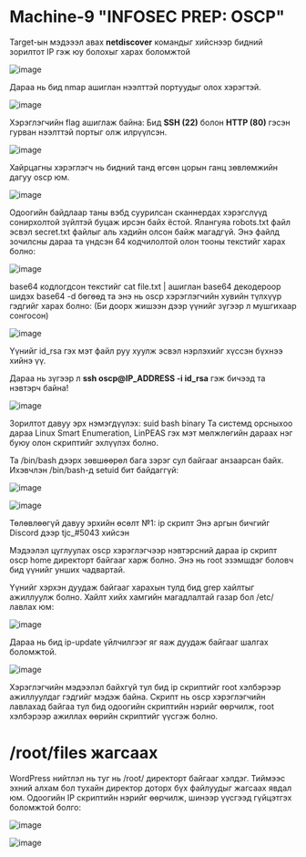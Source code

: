 # Machine-9 "INFOSEC PREP: OSCP"
Target-ын мэдэээл авах **netdiscover** командыг хийснээр бидний зорилтот IP гэж юу болохыг харах боломжтой

![image](https://github.com/Bultuush/Machine-9/assets/129934501/b85b6df0-8fec-4add-9690-2786b72f8c86)

Дараа нь бид nmap ашиглан нээлттэй портуудыг олох хэрэгтэй.

![image](https://github.com/Bultuush/Machine-9/assets/129934501/3f8e2256-3141-4fe1-93d1-a67a19f9095c)

Хэрэглэгчийн flag ашиглаж байна: Бид **SSH (22)** болон **HTTP (80)** гэсэн гурван нээлттэй портыг олж илрүүлсэн.

![image](https://github.com/Bultuush/Machine-9/assets/129934501/8f0e3605-bcf4-459a-9e3d-10ec338c1f52)

Хайрцагны хэрэглэгч нь бидний танд өгсөн цорын ганц зөвлөмжийн дагуу oscp юм.

![image](https://github.com/Bultuush/Machine-9/assets/129934501/cb2985b8-afcf-4799-a0b4-039b563b7d9c)

Одоогийн байдлаар таны вэбд суурилсан сканнердах хэрэгслүүд сонирхолтой зүйлтэй буцаж ирсэн байх ёстой. Ялангуяа robots.txt файл эсвэл secret.txt файлыг аль хэдийн олсон байж магадгүй. Энэ файлд зочилсны дараа та үндсэн 64 кодчилолтой олон тооны текстийг харах болно:

![image](https://github.com/Bultuush/Machine-9/assets/129934501/30c0c2c7-fcf4-477c-8941-7a14095b629e)

base64 кодлогдсон текстийг cat file.txt | ашиглан base64 декодероор шидэх base64 -d бөгөөд та энэ нь oscp хэрэглэгчийн хувийн түлхүүр гэдгийг харах болно: (Би доорх жишээн дээр үүнийг зүгээр л мушгихаар сонгосон)

![image](https://github.com/Bultuush/Machine-9/assets/129934501/fbd69944-cad3-471c-974d-17a4a4c7dc27)

Үүнийг id_rsa гэх мэт файл руу хуулж эсвэл нэрлэхийг хүссэн бүхнээ хийнэ үү.

Дараа нь зүгээр л **ssh oscp@IP_ADDRESS -i id_rsa** гэж бичээд та нэвтэрч байна!

![image](https://github.com/Bultuush/Machine-9/assets/129934501/1516623d-33e9-4998-a43c-3d2a676b64e4)

Зорилтот давуу эрх нэмэгдүүлэх: suid bash binary
Та системд орсныхоо дараа Linux Smart Enumeration, LinPEAS гэх мэт мөлжлөгийн дараах нэг буюу олон скриптийг эхлүүлэх болно.

Та /bin/bash дээрх зөвшөөрөл бага зэрэг сул байгааг анзаарсан байх. Ихэвчлэн /bin/bash-д setuid бит байдаггүй:

![image](https://github.com/Bultuush/Machine-9/assets/129934501/3eaf2aed-33cd-4e47-92a8-c6ac9547ace4)

![image](https://github.com/Bultuush/Machine-9/assets/129934501/9615e330-aa61-4189-90db-e69009209cbc)

Төлөвлөөгүй давуу эрхийн өсөлт №1: ip скрипт
Энэ аргын бичгийг Discord дээр tjc_#5043 хийсэн

Мэдээлэл цуглуулах
oscp хэрэглэгчээр нэвтэрсний дараа ip скрипт oscp home директорт байгааг харж болно. Энэ нь root эзэмшдэг боловч бид үүнийг унших чадвартай.

Үүнийг хэрхэн дуудаж байгааг харахын тулд бид grep хайлтыг ажиллуулж болно. Хайлт хийх хамгийн магадлалтай газар бол /etc/ лавлах юм:

![image](https://github.com/Bultuush/Machine-9/assets/129934501/af07fe97-43fd-42a2-8803-f0de6e3ee13f)

Дараа нь бид ip-update үйлчилгээг яг яаж дуудаж байгааг шалгах боломжтой.

![image](https://github.com/Bultuush/Machine-9/assets/129934501/db7b1c0e-aa51-4109-aff0-e68748772104)

Хэрэглэгчийн мэдээлэл байхгүй тул бид ip скриптийг root хэлбэрээр ажиллуулдаг гэдгийг мэдэж байна. Скрипт нь oscp хэрэглэгчийн лавлахад байгаа тул бид одоогийн скриптийн нэрийг өөрчилж, root хэлбэрээр ажиллах өөрийн скриптийг үүсгэж болно.

# /root/files жагсаах
WordPress нийтлэл нь туг нь /root/ директорт байгааг хэлдэг. Тиймээс эхний алхам бол тухайн директор доторх бүх файлуудыг жагсаах явдал юм. Одоогийн IP скриптийн нэрийг өөрчилж, шинээр үүсгээд гүйцэтгэх боломжтой болго:

![image](https://github.com/Bultuush/Machine-9/assets/129934501/dfddc5c4-ff4f-4cb1-b4ad-3815cec08394)

![image](https://github.com/Bultuush/Machine-9/assets/129934501/4eeb8009-f484-4756-817d-c727dbe5979d)
